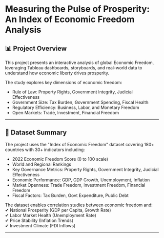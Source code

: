 # Measuring the Pulse of Prosperity: An Index of Economic Freedom Analysis

## 📊 Project Overview  
This project presents an interactive analysis of global Economic Freedom, leveraging Tableau dashboards, storyboards, and real-world data to understand how economic liberty drives prosperity.

The study explores key dimensions of economic freedom:
- Rule of Law: Property Rights, Government Integrity, Judicial Effectiveness  
- Government Size: Tax Burden, Government Spending, Fiscal Health  
- Regulatory Efficiency: Business, Labor, and Monetary Freedom  
- Open Markets: Trade, Investment, Financial Freedom  

---

## 📂 Dataset Summary  
The project uses the "Index of Economic Freedom" dataset covering 180+ countries with 30+ indicators including:

- 2022 Economic Freedom Score (0 to 100 scale)
- World and Regional Rankings  
- Key Governance Metrics: Property Rights, Government Integrity, Judicial Effectiveness  
- Economic Performance: GDP, GDP Growth, Unemployment, Inflation  
- Market Openness: Trade Freedom, Investment Freedom, Financial Freedom  
- Fiscal Factors: Tax Burden, Govt Expenditure, Public Debt  

The dataset enables correlation studies between economic freedom and:  
✔ National Prosperity (GDP per Capita, Growth Rate)  
✔ Labor Market Health (Unemployment Rate)  
✔ Price Stability (Inflation Trends)  
✔ Investment Climate (FDI Inflows)  

---

